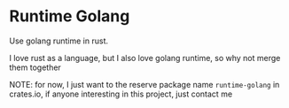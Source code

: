 # Runtime Golang

Use golang runtime in rust.

I love rust as a language, but I also love golang runtime, so why not merge them together

NOTE: for now, I just want to the reserve package name `runtime-golang` in crates.io, if anyone interesting in this project, just contact me
